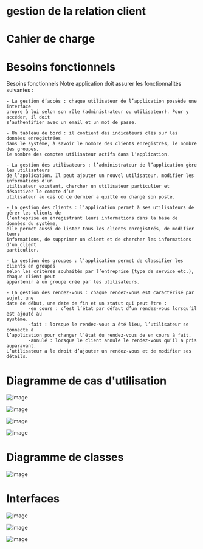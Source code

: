 # gestion de la relation client

# Cahier de charge

# Besoins fonctionnels
Besoins fonctionnels
Notre application doit assurer les fonctionnalités suivantes :
````
- La gestion d’accès : chaque utilisateur de l’application possède une interface
propre à lui selon son rôle (administrateur ou utilisateur). Pour y accéder, il doit
s’authentifier avec un email et un mot de passe.
````
````
- Un tableau de bord : il contient des indicateurs clés sur les données enregistrées
dans le système, à savoir le nombre des clients enregistrés, le nombre des groupes,
le nombre des comptes utilisateur actifs dans l’application.
````
````
- La gestion des utilisateurs : l’administrateur de l’application gère les utilisateurs
de l’application. Il peut ajouter un nouvel utilisateur, modifier les informations d’un
utilisateur existant, chercher un utilisateur particulier et désactiver le compte d’un
utilisateur au cas où ce dernier a quitté ou changé son poste.
````
````
- La gestion des clients : l’application permet à ses utilisateurs de gérer les clients de
l’entreprise en enregistrant leurs informations dans la base de données du système,
elle permet aussi de lister tous les clients enregistrés, de modifier leurs
informations, de supprimer un client et de chercher les informations d’un client
particulier.
````
````
- La gestion des groupes : l’application permet de classifier les clients en groupes
selon les critères souhaités par l’entreprise (type de service etc.), chaque client peut
appartenir à un groupe crée par les utilisateurs.
````
````
- La gestion des rendez-vous : chaque rendez-vous est caractérisé par sujet, une
date de début, une date de fin et un statut qui peut être :
        -en cours : c’est l’état par défaut d’un rendez-vous lorsqu’il est ajouté au
système.
        -fait : lorsque le rendez-vous a été lieu, l’utilisateur se connecte à
l’application pour changer l’état du rendez-vous de en cours à fait.
        -annulé : lorsque le client annule le rendez-vous qu’il a pris auparavant.
L’utilisateur a le droit d’ajouter un rendez-vous et de modifier ses détails.
````
# Diagramme de cas d'utilisation

![image](https://github.com/loukili-imane/gestion-de-la-relation-client/assets/93887037/5b7b2917-6504-40b1-adb5-abcf3d26b696)


![image](https://github.com/loukili-imane/gestion-de-la-relation-client/assets/93887037/276d1172-6460-4fcd-8531-d5f665a2df76)

![image](https://github.com/loukili-imane/gestion-de-la-relation-client/assets/93887037/45915408-1d90-480a-bc7a-267fa918c509)

![image](https://github.com/loukili-imane/gestion-de-la-relation-client/assets/93887037/6b38d856-a077-455e-91b7-a5c6908af3fd)



# Diagramme de classes

![image](https://github.com/loukili-imane/gestion-de-la-relation-client/assets/93887037/4592e99f-9bd7-4d5a-8425-a3b064f29320)

# Interfaces

![image](https://github.com/loukili-imane/gestion-de-la-relation-client/assets/93887037/3e4df23c-a12c-4dc5-8d1d-7f63415c6d9e)

![image](https://github.com/loukili-imane/gestion-de-la-relation-client/assets/93887037/cdade12b-ae75-4c6f-8109-15b614a0f0a6)

![image](https://github.com/loukili-imane/gestion-de-la-relation-client/assets/93887037/8b1fdce5-b89e-4960-9f82-d20992ec6fa2)

